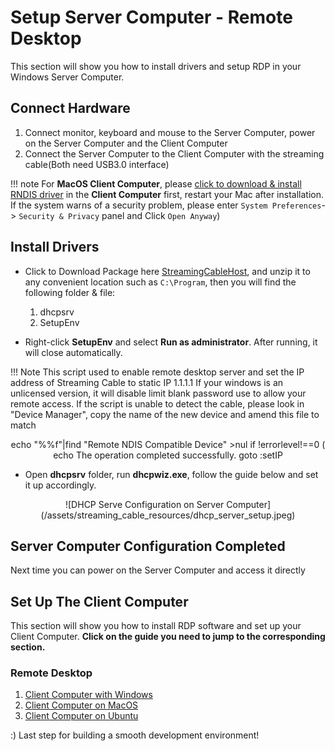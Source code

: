 # Setup Server Computer - Remote Desktop

This section will show you how to install drivers and setup RDP in your Windows Server Computer.

## Connect Hardware

1. Connect monitor, keyboard and mouse to the Server Computer, power on the Server Computer and the Client Computer
2. Connect the Server Computer to the Client Computer with the streaming cable(Both need USB3.0 interface)

!!! note
    For **MacOS Client Computer**, please [click to download & install RNDIS driver](http://bit.ly/2A4f2xI) in the **Client Computer** first, restart your Mac after installation. If the system warns of a security problem, please enter `System Preferences`-> `Security & Privacy` panel and Click `Open Anyway`)

## Install Drivers  

* Click to Download Package here [StreamingCableHost](/assets/streaming_cable_resources/StreamingCableHost.zip), and unzip it to any convenient location such as `C:\Program`, then you will find the following folder & file:
    1. dhcpsrv
    2. SetupEnv

* Right-click **SetupEnv** and select **Run as administrator**. After running, it will close automatically.

!!! Note
        This script used to enable remote desktop server and set the IP address of Streaming Cable to static IP 1.1.1.1 If your windows is an unlicensed version, it will disable limit blank password use to allow your remote access.
        If the script is unable to detect the cable, please look in "Device Manager", copy the name of the new device and amend this file to match 
        <center>echo "%%f"|find "Remote NDIS Compatible Device" >nul
        if !errorlevel!==0 (
        echo The operation completed successfully.
        goto :setIP</center>

* Open **dhcpsrv** folder,  run **dhcpwiz.exe**, follow the guide below and set it up accordingly.

<center>![DHCP Serve Configuration on Server Computer](/assets/streaming_cable_resources/dhcp_server_setup.jpeg)</center>


## Server Computer Configuration Completed

Next time you can power on the Server Computer and access it directly

## Set Up The Client Computer

This section will show you how to install RDP software and set up your Client Computer.
**Click on the guide you need to jump to the corresponding section.**

### Remote Desktop

1. [Client Computer with Windows](/content/streaming_cable/set_up_win_rdp_client)
2. [Client Computer on MacOS](/content/streaming_cable/set_up_mac_rdp_client)
3. [Client Computer on Ubuntu](/content/streaming_cable/set_up_ubu_rdp_client)

:) Last step for building a smooth development environment!
